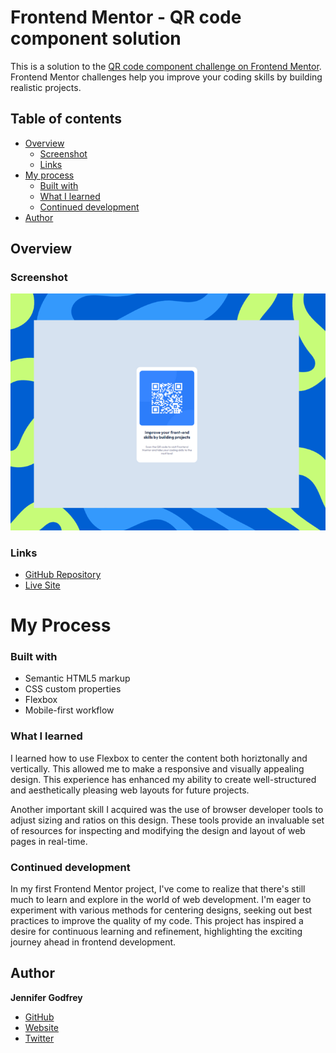 # Frontend Mentor - QR code component solution

This is a solution to the [QR code component challenge on Frontend Mentor](https://www.frontendmentor.io/challenges/qr-code-component-iux_sIO_H). Frontend Mentor challenges help you improve your coding skills by building realistic projects. 

## Table of contents

- [Overview](#overview)
  - [Screenshot](#screenshot)
  - [Links](#links)
- [My process](#my-process)
  - [Built with](#built-with)
  - [What I learned](#what-i-learned)
  - [Continued development](#continued-development)
- [Author](#author)

## Overview

### Screenshot

![](/images/FrontEndMentor-QR.png)

### Links
- [GitHub Repository](https://github.com/jenieg/QR-Code-Design)
- [Live Site](https://jenieg.github.io/QR-Code-Design/)

# My Process

### Built with

  - Semantic HTML5 markup
  - CSS custom properties
  - Flexbox
  - Mobile-first workflow

### What I learned

  I learned how to use Flexbox to center the content both horiztonally and vertically. This allowed me to make a responsive and visually appealing design. This experience has enhanced my ability to create well-structured and aesthetically pleasing web layouts for future projects.

  Another important skill I acquired was the use of browser developer tools to adjust sizing and ratios on this design. These tools provide an invaluable set of resources for inspecting and modifying the design and layout of web pages in real-time.


### Continued development

In my first Frontend Mentor project, I've come to realize that there's still much to learn and explore in the world of web development. I'm eager to experiment with various methods for centering designs, seeking out best practices to improve the quality of my code. This project has inspired a desire for continuous learning and refinement, highlighting the exciting journey ahead in frontend development.

## Author
**Jennifer Godfrey**
- [GitHub](https://github.com/jenieg)
- [Website](https://jenie.netlify.app/)
- [Twitter](https://twitter.com/jenie_m_g)
